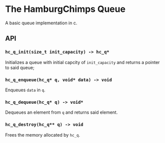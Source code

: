 # The HamburgChimps Queue

A basic queue implementation in c.

## API

### `hc_q_init(size_t init_capacity) -> hc_q*`

Initializes a queue with initial capcity of `init_capacity` and returns a pointer to said queue;

### `hc_q_enqueue(hc_q* q, void* data) -> void`

Enqueues `data` in `q`.

### `hc_q_dequeue(hc_q* q) -> void*`

Dequeues an element from `q` and returns said element.

### `hc_q_destroy(hc_q** q) -> void`

Frees the memory allocated by `hc_q`.
